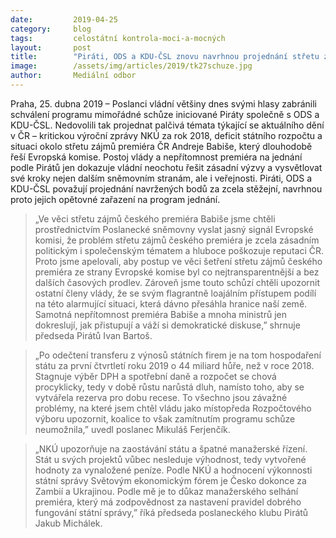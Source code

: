 ```yaml
---
date:         2019-04-25
category:     blog
tags:         celostátní kontrola-moci-a-mocných
layout:       post
title:        "Piráti, ODS a KDU-ČSL znovu navrhnou projednání střetu zájmů premiéra, zprávy NKÚ a deficitního rozpočtu vlády"
image:        /assets/img/articles/2019/tk27schuze.jpg
author:       Mediální odbor
---
```


Praha, 25. dubna 2019 – Poslanci vládní většiny dnes svými hlasy zabránili schválení programu mimořádné schůze iniciované Piráty společně s ODS a KDU-ČSL. Nedovolili tak projednat palčivá témata týkající se aktuálního dění v ČR – kritickou výroční zprávy NKÚ za rok 2018, deficit státního rozpočtu a situaci okolo střetu zájmů premiéra ČR Andreje Babiše, který dlouhodobě řeší Evropská komise. Postoj vlády a nepřítomnost premiéra na jednání podle Pirátů jen dokazuje vládní neochotu řešit zásadní výzvy a vysvětlovat své kroky nejen dalším sněmovním stranám, ale i veřejnosti. Piráti, ODS a KDU-ČSL považují projednání navržených bodů za zcela stěžejní, navrhnou proto jejich opětovné zařazení na program jednání.

> „Ve věci střetu zájmů českého premiéra Babiše jsme chtěli prostřednictvím Poslanecké sněmovny vyslat jasný signál Evropské komisi, že problém střetu zájmů českého premiéra je zcela zásadním politickým i společenským tématem a hluboce poškozuje reputaci ČR. Proto jsme apelovali, aby postup ve věci šetření střetu zájmů českého premiéra ze strany Evropské komise byl co nejtransparentnější a bez dalších časových prodlev. Zároveň jsme touto schůzí chtěli upozornit ostatní členy vlády, že se svým flagrantně loajálním přístupem podílí na této alarmující situaci, která dávno přesáhla hranice naší země. Samotná nepřítomnost premiéra Babiše a mnoha ministrů jen dokreslují, jak přistupují a váží si demokratické diskuse,” shrnuje předseda Pirátů Ivan Bartoš.

> „Po odečtení transferu z výnosů státních firem je na tom hospodaření státu za první čtvrtletí roku 2019 o 44 miliard hůře, než v roce 2018. Stagnuje výběr DPH a spotřební daně a rozpočet se chová procyklicky, tedy v době růstu narůstá dluh, namísto toho, aby se vytvářela rezerva pro dobu recese. To všechno jsou závažné problémy, na které jsem chtěl vládu jako místopředa Rozpočtového výboru upozornit, koalice to však zamítnutím programu schůze neumožnila,” uvedl poslanec Mikuláš Ferjenčík. 

> „NKÚ upozorňuje na zaostávání státu a špatné manažerské řízení. Stát u svých projektů vůbec nesleduje výhodnost, tedy vytvořené hodnoty za vynaložené peníze. Podle NKÚ a hodnocení výkonnosti státní správy Světovým ekonomickým fórem je Česko dokonce za Zambií a Ukrajinou. Podle mě je to důkaz manažerského selhání premiéra, který má zodpovědnost za nastavení pravidel dobrého fungování státní správy,” říká předseda poslaneckého klubu Pirátů Jakub Michálek.
